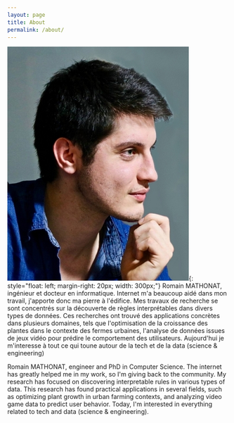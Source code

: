 ```yaml
---
layout: page
title: About
permalink: /about/
---
```


![](/assets/images/perso_old.jpg){: style="float: left; margin-right: 20px; width: 300px;"}
Romain MATHONAT, ingénieur et docteur en informatique. Internet m'a beaucoup aidé dans mon travail, j'apporte donc ma pierre à l'édifice.
Mes travaux de recherche se sont concentrés sur la découverte de règles interprétables dans divers types de données.
Ces recherches ont trouvé des applications concrètes dans plusieurs domaines, tels que l'optimisation de la croissance des plantes dans le contexte des fermes urbaines, l'analyse de données issues de jeux vidéo pour prédire le comportement des utilisateurs. Aujourd'hui je m'interesse à tout ce qui toune autour de la tech et de la data (science & engineering)

Romain MATHONAT, engineer and PhD in Computer Science. The internet has greatly helped me in my work, so I'm giving back to the community.
My research has focused on discovering interpretable rules in various types of data.
This research has found practical applications in several fields, such as optimizing plant growth in urban farming contexts, and analyzing video game data to predict user behavior. Today, I'm interested in everything related to tech and data (science & engineering).
